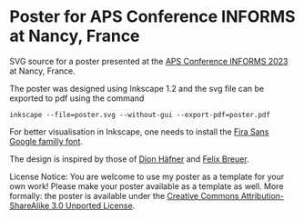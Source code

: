 # Poster for APS Conference INFORMS at Nancy, France
SVG source for a poster presented at the [APS Conference INFORMS 2023](https://informs-aps2023.event.univ-lorraine.fr/) at Nancy, France.

The poster was designed using Inkscape 1.2 and the svg file can be exported to pdf using the command
```console
inkscape --file=poster.svg --without-gui --export-pdf=poster.pdf
```
For better visualisation in Inkscape, one needs to install the [Fira Sans Google familly font](https://fonts.google.com/specimen/Fira+Sans).

The design is inspired by those of [Dion Häfner](https://dionhaefner.github.io/2021/09/creating-a-better-science-conference-poster) and [Felix Breuer](http://blog.felixbreuer.net/2010/10/24/poster.html).

License Notice: You are welcome to use my poster as a template for your own work! Please make your poster available as a template as well. 
More formally: the poster is available under the [Creative Commons Attribution-ShareAlike 3.0 Unported License](https://creativecommons.org/licenses/by-sa/3.0/).
